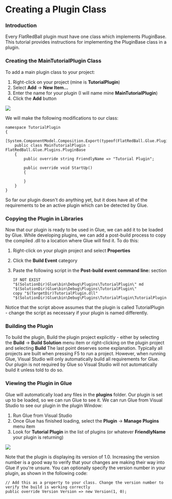 # Creating a Plugin Class

### Introduction

Every FlatRedBall plugin must have one class which implements PluginBase. This tutorial provides instructions for implementing the PluginBase  class in a plugin.

### Creating the MainTutorialPlugin Class

To add a main plugin class to your project:

1. Right-click on your project (mine is **TutorialPlugin**)
2. Select **Add** -> **New Item...**
3. Enter the name for your plugin (I will name mine **MainTutorialPlugin**)
4. Click the **Add** button

![](../../media/2018-05-img\_5aef1d54301a8.png)

We will make the following modifications to our class:

```lang:c#
namespace TutorialPlugin
{
    [System.ComponentModel.Composition.Export(typeof(FlatRedBall.Glue.Plugins.PluginBase))]
    public class MainTutorialPlugin : FlatRedBall.Glue.Plugins.PluginBase
    {
        public override string FriendlyName => "Tutorial Plugin";

        public override void StartUp()
        {
            
        }
    }
}
```

So far our plugin doesn't do anything yet, but it does have all of the requirements to be an active plugin which can be detected by Glue.

### Copying the Plugin in Libraries

Now that our plugin is ready to be used in Glue, we can add it to be loaded by Glue. While developing plugins, we can add a post-build process to copy the compiled .dll to a location where Glue will find it. To do this:

1. Right-click on your plugin project and select **Properties**
2. Click the **Build Event** category
3.  Paste the following script in the **Post-build event command line:** section

    ```lang:c#
    IF NOT EXIST "$(SolutionDir)Glue\bin\Debug\Plugins\TutorialPlugin\" md "$(SolutionDir)Glue\bin\Debug\Plugins\TutorialPlugin\"
    copy "$(TargetDir)TutorialPlugin.dll" "$(SolutionDir)Glue\bin\Debug\Plugins\TutorialPlugin\TutorialPlugin.dll"
    ```

Notice that the script above assumes that the plugin is called TutorialPlugin - change the script as necessary if your plugin is named differently.

### Building the Plugin

To build the plugin, Build the plugin project explicitly - either by selecting the **Build** -> **Build Solution** menu item or right-clicking on the plugin project and selecting **Build** The last point deserves some explanation. Typically all projects are built when pressing F5 to run a project. However, when running Glue, Visual Studio will only automatically build all requirements for Glue. Our plugin is not required by Glue so Visual Studio will not automatically build it unless told to do so.

### Viewing the Plugin in Glue

Glue will automatically load any files in the **plugins** folder. Our plugin is set up to be loaded, so we can run Glue to see it. We can run Glue from Visual Studio to see our plugin in the plugin Window:

1. Run Glue from Visual Studio
2. Once Glue has finished loading, select the **Plugin** -> **Manage Plugins** menu item
3. Look for **Tutorial Plugin** in the list of plugins (or whatever **FriendlyName** your plugin is returning)

![](../../media/2018-02-img\_5a7f74cb52277.png)

Note that the plugin is displaying its version of 1.0. Increasing the version number is a good way to verify that your changes are making their way into Glue if you're unsure. You can optionally specify the version number in your plugin, as shown in the following code:

```
// Add this as a property to your class. Change the version number to verify the build is working correctly
public override Version Version => new Version(1, 0);
```

&#x20;
